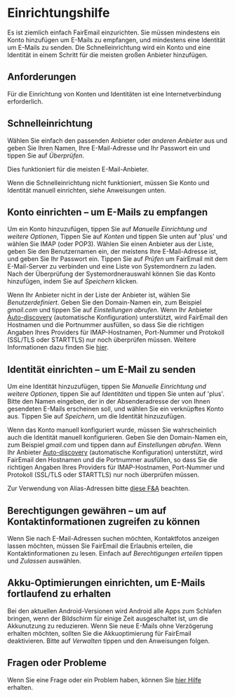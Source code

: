 # Einrichtungshilfe

Es ist ziemlich einfach FairEmail einzurichten. Sie müssen mindestens ein Konto hinzufügen um E-Mails zu empfangen, und mindestens eine Identität um E-Mails zu senden. Die Schnelleinrichtung wird ein Konto und eine Identität in einem Schritt für die meisten großen Anbieter hinzufügen.

## Anforderungen

Für die Einrichtung von Konten und Identitäten ist eine Internetverbindung erforderlich.

## Schnelleinrichtung

Wählen Sie einfach den passenden Anbieter oder *anderen Anbieter* aus und geben Sie Ihren Namen, Ihre E-Mail-Adresse und Ihr Passwort ein und tippen Sie auf *Überprüfen*.

Dies funktioniert für die meisten E-Mail-Anbieter.

Wenn die Schnelleinrichtung nicht funktioniert, müssen Sie Konto und Identität manuell einrichten, siehe Anweisungen unten.

## Konto einrichten – um E-Mails zu empfangen

Um ein Konto hinzuzufügen, tippen Sie auf *Manuelle Einrichtung und weitere Optionen*, Tippen Sie auf *Konten* und tippen Sie unten auf 'plus' und wählen Sie IMAP (oder POP3). Wählen Sie einen Anbieter aus der Liste, geben Sie den Benutzernamen ein, der meistens Ihre E-Mail-Adresse ist, und geben Sie Ihr Passwort ein. Tippen Sie auf *Prüfen* um FairEmail mit dem E-Mail-Server zu verbinden und eine Liste von Systemordnern zu laden. Nach der Überprüfung der Systemordnerauswahl können Sie das Konto hinzufügen, indem Sie auf *Speichern* klicken.

Wenn Ihr Anbieter nicht in der Liste der Anbieter ist, wählen Sie *Benutzerdefiniert*. Geben Sie den Domain-Namen ein, zum Beispiel *gmail.com* und tippen Sie auf *Einstellungen abrufen*. Wenn Ihr Anbieter [Auto-discovery](https://tools.ietf.org/html/rfc6186) (automatische Konfiguration) unterstützt, wird FairEmail den Hostnamen und die Portnummer ausfüllen, so dass Sie die richtigen Angaben Ihres Providers für IMAP-Hostnamen, Port-Nummer und Protokoll (SSL/TLS oder STARTTLS) nur noch überprüfen müssen. Weitere Informationen dazu finden Sie [hier](https://github.com/M66B/FairEmail/blob/master/FAQ.md#authorizing-accounts).

## Identität einrichten – um E-Mail zu senden

Um eine Identität hinzuzufügen, tippen Sie *Manuelle Einrichtung und weitere Optionen*, tippen Sie auf *Identitäten* und tippen Sie unten auf 'plus'. Bitte den Namen eingeben, der in der Absenderadresse der von Ihnen gesendeten E-Mails erscheinen soll, und wählen Sie ein verknüpftes Konto aus. Tippen Sie auf *Speichern*, um die Identität hinzuzufügen.

Wenn das Konto manuell konfiguriert wurde, müssen Sie wahrscheinlich auch die Identität manuell konfigurieren. Geben Sie den Domain-Namen ein, zum Beispiel *gmail.com* und tippen dann auf *Einstellungen abrufen*. Wenn Ihr Anbieter [Auto-discovery](https://tools.ietf.org/html/rfc6186) (automatische Konfiguration) unterstützt, wird FairEmail den Hostnamen und die Portnummer ausfüllen, so dass Sie die richtigen Angaben Ihres Providers für IMAP-Hostnamen, Port-Nummer und Protokoll (SSL/TLS oder STARTTLS) nur noch überprüfen müssen.

Zur Verwendung von Alias-Adressen bitte [diese F&A](https://github.com/M66B/FairEmail/blob/master/FAQ.md#FAQ9) beachten.

## Berechtigungen gewähren – um auf Kontaktinformationen zugreifen zu können

Wenn Sie nach E-Mail-Adressen suchen möchten, Kontaktfotos anzeigen lassen möchten, müssen Sie FairEmail die Erlaubnis erteilen, die Kontaktinformationen zu lesen. Einfach auf *Berechtigungen erteilen* tippen und *Zulassen* auswählen.

## Akku-Optimierungen einrichten, um E-Mails fortlaufend zu erhalten

Bei den aktuellen Android-Versionen wird Android alle Apps zum Schlafen bringen, wenn der Bildschirm für einige Zeit ausgeschaltet ist, um die Akkunutzung zu reduzieren. Wenn Sie neue E-Mails ohne Verzögerung erhalten möchten, sollten Sie die Akkuoptimierung für FairEmail deaktivieren. Bitte auf *Verwalten* tippen und den Anweisungen folgen.

## Fragen oder Probleme

Wenn Sie eine Frage oder ein Problem haben, können Sie [hier Hilfe](https://github.com/M66B/FairEmail/blob/master/FAQ.md) erhalten.